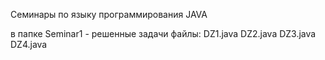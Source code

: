 Семинары по языку программирования JAVA

в папке Seminar1 - решенные задачи
файлы:
DZ1.java
DZ2.java
DZ3.java
DZ4.java
